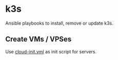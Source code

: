 # k3s

Ansible playbooks to install, remove or update k3s.

## Create VMs / VPSes
Use [cloud-init.yml](cloud-init.yml) as init script for servers.
